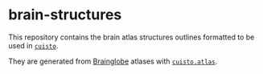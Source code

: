 # brain-structures
This repository contains the brain atlas structures outlines formatted to be used in [`cuisto`](https://github.com/TeamNCMC/cuisto).

They are generated from [Brainglobe](https://brainglobe.info/documentation/brainglobe-atlasapi/index.html) atlases with [`cuisto.atlas`](link).
